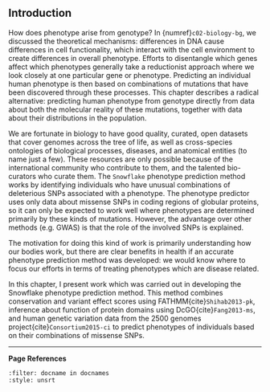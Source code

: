 ## Introduction

How does phenotype arise from genotype? In {numref}`c02-biology-bg`, we discussed the theoretical mechanisms: differences in DNA cause differences in cell functionality, which interact with the cell environment to create differences in overall phenotype. Efforts to disentangle which genes affect which phenotypes generally take a reductionist approach where we look closely at one particular gene or phenotype. Predicting an individual human phenotype is then based on combinations of mutations that have been discovered through these processes. This chapter describes a radical alternative: predicting human phenotype from genotype directly from data about both the molecular reality of these mutations, together with data about their distributions in the population.

[//]: # (TODO: When are other approaches successful? What are the downsides?)

We are fortunate in biology to have good quality, curated, open datasets that cover genomes across the tree of life, as well as cross-species ontologies of biological processes, diseases, and anatomical entities (to name just a few). These resources are only possible because of the international community who contribute to them, and the talented bio-curators who curate them. The `Snowflake` phenotype prediction method works by identifying individuals who have unusual combinations of deleterious SNPs associated with a phenotype. The phenotype predictor uses only data about missense SNPs in coding regions of globular proteins, so it can only be expected to work well where phenotypes are determined primarily by these kinds of mutations. However, the advantage over other methods (e.g. GWAS) is that the role of the involved SNPs is explained.

The motivation for doing this kind of work is primarily understanding how our bodies work, but there are clear benefits in health if an accurate phenotype prediction method was developed: we would know where to focus our efforts in terms of treating phenotypes which are disease related.

In this chapter, I present work which was carried out in developing the Snowflake phenotype prediction method. This method combines conservation and variant effect scores using FATHMM{cite}`Shihab2013-pk`, inference about function of protein domains using DcGO{cite}`Fang2013-ms`, and human genetic variation data from the 2500 genomes project{cite}`Consortium2015-ci` to predict phenotypes of individuals based on their combinations of missense SNPs. 


[//]: # (TODO: Explain the overall idea of the snowflake prediction method here before delving into it massively in the next section.)

---
**Page References**

```{bibliography} /_bibliography/references.bib
:filter: docname in docnames
:style: unsrt
```